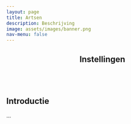 ```yaml
---
layout: page
title: Artsen
description: Beschrijving
image: assets/images/banner.png
nav-menu: false
---
```


<!-- Main -->
<div id="main" class="alt">

<!-- One -->
<section id="one">
	<div class="inner">
		<header class="major">
			<h1>Instellingen</h1>
		</header>

<span class="image fit"><img src="{% link assets/images/instellingen/instellingen1.png %}" alt="" /></span>

<!-- Content -->
<h2 id="content">Introductie</h2>
<p>...</p>

</section>
</div>